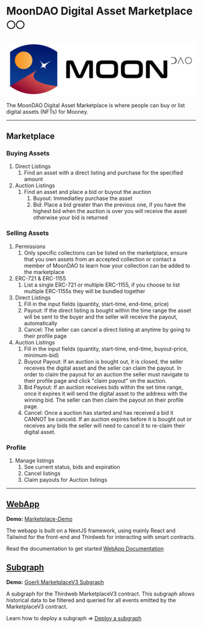 # MoonDAO Digital Asset Marketplace 🌕🌕

[![](/webapp/public/Original_Black.png)](https://moondao-marketplace-test.netlify.app/)

The MoonDAO Digital Asset Marketplace is where people can buy or list digital assets (NFTs) for Mooney.

---

## Marketplace

### Buying Assets
1. Direct Listings
   1. Find an asset with a direct listing and purchase for the specified amount
2. Auction Listings
   1. Find an asset and place a bid or buyout the auction
      1. Buyout: Immediatley purchase the asset
      2. Bid: Place a bid greater than the previous one, if you have the highest bid when the auction is over you will receive the asset otherwise your bid is returned
   
### Selling Assets
1. Permissions
   1. Only specific collections can be listed on the marketplace, ensure that you own assets from an accepted collection or contact a member of MoonDAO to learn how your collection can be added to the marketplace
2. ERC-721 & ERC-1155
   1. List a single ERC-721 or multiple ERC-1155, if you choose to list multiple ERC-1155s they will be bundled together
3. Direct Listings
   1. Fill in the input fields (quantity, start-time, end-time, price)
   2. Payout: If the direct listing is bought within the time range the asset will be sent to the buyer and the seller will receive the payout, automatically
   3. Cancel:  The seller can cancel a direct listing at anytime by going to their profile page
4. Auction Listings
   1. Fill in the input fields (quantity, start-time, end-time, buyout-price, minimum-bid)
   2. Buyout Payout: If an auction is bought out, it is closed, the seller receives the digital asset and the seller can claim the payout. In order to claim the payout for an auction the seller must navigate to their profile page and click "claim payout" on the auction.
   3. Bid Payout: If an auction receives bids within the set time range, once it expires it will send the digital asset to the address with the winning bid.  The seller can then claim the payout on their profile page.
   4. Cancel:  Once a auction has started and has received a bid it CANNOT be canceld. If an auction expires before it is bought out or receives any bids the seller will need to cancel it to re-claim their digital asset.

### Profile
1. Manage listings
   1. See current status, bids and expiration
   2. Cancel listings
   3. Claim payouts for Auction listings

---

## [WebApp](/webapp/)
**Demo:** [Marketplace-Demo](https://moondao-marketplace-test.netlify.app/)

The webapp is built on a NextJS framework, using mainly React and Tailwind for the front-end and Thirdweb for interacting with smart contracts. 

Read the documentation to get started [WebApp Documentation](/webapp/README.md)

## [Subgraph](/subgraph/)
**Demo:** [Goerli MarketplaceV3 Subgraph](https://api.studio.thegraph.com/query/38443/moondao-marketplace-test/version/latest)

A subgraph for the Thirdweb MarketplaceV3 contract.
This subgraph allows historical data to be filtered and queried for all events emitted by the MarketplaceV3 contract.

Learn how to deploy a subgraph => [Deploy a subgraph](https://thegraph.com/docs/en/deploying/deploying-a-subgraph-to-studio/)